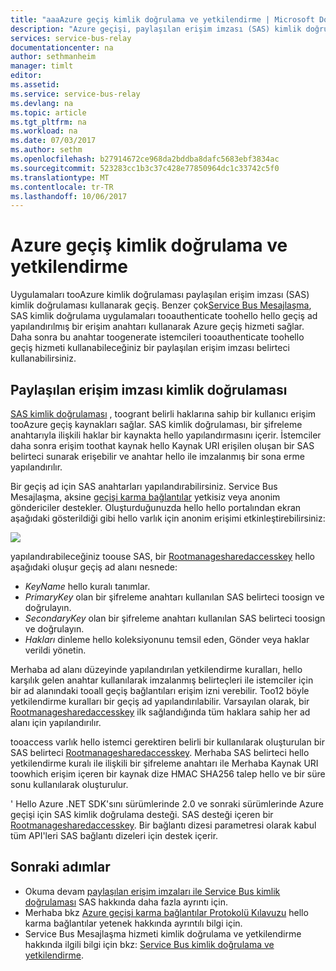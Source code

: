 ```yaml
---
title: "aaaAzure geçiş kimlik doğrulama ve yetkilendirme | Microsoft Docs"
description: "Azure geçişi, paylaşılan erişim imzası (SAS) kimlik doğrulamasına genel bakış"
services: service-bus-relay
documentationcenter: na
author: sethmanheim
manager: timlt
editor: 
ms.assetid: 
ms.service: service-bus-relay
ms.devlang: na
ms.topic: article
ms.tgt_pltfrm: na
ms.workload: na
ms.date: 07/03/2017
ms.author: sethm
ms.openlocfilehash: b27914672ce968da2bddba8dafc5683ebf3834ac
ms.sourcegitcommit: 523283cc1b3c37c428e77850964dc1c33742c5f0
ms.translationtype: MT
ms.contentlocale: tr-TR
ms.lasthandoff: 10/06/2017
---
```

# <a name="azure-relay-authentication-and-authorization"></a>Azure geçiş kimlik doğrulama ve yetkilendirme
Uygulamaları tooAzure kimlik doğrulaması paylaşılan erişim imzası (SAS) kimlik doğrulaması kullanarak geçiş. Benzer çok[Service Bus Mesajlaşma](../service-bus-messaging/service-bus-authentication-and-authorization.md), SAS kimlik doğrulama uygulamaları tooauthenticate toohello hello geçiş ad yapılandırılmış bir erişim anahtarı kullanarak Azure geçiş hizmeti sağlar. Daha sonra bu anahtar toogenerate istemcileri tooauthenticate toohello geçiş hizmeti kullanabileceğiniz bir paylaşılan erişim imzası belirteci kullanabilirsiniz.

## <a name="shared-access-signature-authentication"></a>Paylaşılan erişim imzası kimlik doğrulaması
[SAS kimlik doğrulaması](../service-bus-messaging/service-bus-sas.md) , toogrant belirli haklarına sahip bir kullanıcı erişim tooAzure geçiş kaynakları sağlar. SAS kimlik doğrulaması, bir şifreleme anahtarıyla ilişkili haklar bir kaynakta hello yapılandırmasını içerir. İstemciler daha sonra erişim toothat kaynak hello Kaynak URI erişilen oluşan bir SAS belirteci sunarak erişebilir ve anahtar hello ile imzalanmış bir sona erme yapılandırılır.

Bir geçiş ad için SAS anahtarları yapılandırabilirsiniz. Service Bus Mesajlaşma, aksine [geçişi karma bağlantılar](relay-hybrid-connections-protocol.md) yetkisiz veya anonim göndericiler destekler. Oluşturduğunuzda hello hello portalından ekran aşağıdaki gösterildiği gibi hello varlık için anonim erişimi etkinleştirebilirsiniz:

![][0]

yapılandırabileceğiniz toouse SAS, bir [Rootmanagesharedaccesskey](/dotnet/api/microsoft.servicebus.messaging.sharedaccessauthorizationrule) hello aşağıdaki oluşur geçiş ad alanı nesnede:

* *KeyName* hello kuralı tanımlar.
* *PrimaryKey* olan bir şifreleme anahtarı kullanılan SAS belirteci toosign ve doğrulayın.
* *SecondaryKey* olan bir şifreleme anahtarı kullanılan SAS belirteci toosign ve doğrulayın.
* *Hakları* dinleme hello koleksiyonunu temsil eden, Gönder veya haklar verildi yönetin.

Merhaba ad alanı düzeyinde yapılandırılan yetkilendirme kuralları, hello karşılık gelen anahtar kullanılarak imzalanmış belirteçleri ile istemciler için bir ad alanındaki tooall geçiş bağlantıları erişim izni verebilir. Too12 böyle yetkilendirme kuralları bir geçiş ad yapılandırılabilir. Varsayılan olarak, bir [Rootmanagesharedaccesskey](/dotnet/api/microsoft.servicebus.messaging.sharedaccessauthorizationrule) ilk sağlandığında tüm haklara sahip her ad alanı için yapılandırılır.

tooaccess varlık hello istemci gerektiren belirli bir kullanılarak oluşturulan bir SAS belirteci [Rootmanagesharedaccesskey](/dotnet/api/microsoft.servicebus.messaging.sharedaccessauthorizationrule). Merhaba SAS belirteci hello yetkilendirme kuralı ile ilişkili bir şifreleme anahtarı ile Merhaba Kaynak URI toowhich erişim içeren bir kaynak dize HMAC SHA256 talep hello ve bir süre sonu kullanılarak oluşturulur.

' Hello Azure .NET SDK'sını sürümlerinde 2.0 ve sonraki sürümlerinde Azure geçişi için SAS kimlik doğrulama desteği. SAS desteği içeren bir [Rootmanagesharedaccesskey](/dotnet/api/microsoft.servicebus.messaging.sharedaccessauthorizationrule). Bir bağlantı dizesi parametresi olarak kabul tüm API'leri SAS bağlantı dizeleri için destek içerir.

## <a name="next-steps"></a>Sonraki adımlar
- Okuma devam [paylaşılan erişim imzaları ile Service Bus kimlik doğrulaması](../service-bus-messaging/service-bus-sas.md) SAS hakkında daha fazla ayrıntı için.
- Merhaba bkz [Azure geçişi karma bağlantılar Protokolü Kılavuzu](relay-hybrid-connections-protocol.md) hello karma bağlantılar yetenek hakkında ayrıntılı bilgi için.
- Service Bus Mesajlaşma hizmeti kimlik doğrulama ve yetkilendirme hakkında ilgili bilgi için bkz: [Service Bus kimlik doğrulama ve yetkilendirme](../service-bus-messaging/service-bus-authentication-and-authorization.md). 

[0]: ./media/relay-authentication-and-authorization/hcanon.png